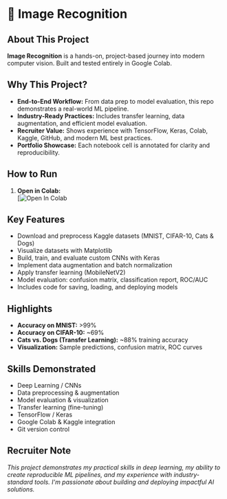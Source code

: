 # 🚀 Image Recognition

## About This Project

**Image Recognition** is a hands-on, project-based journey into modern computer vision. Built and tested entirely in Google Colab.

## Why This Project?
- **End-to-End Workflow:** From data prep to model evaluation, this repo demonstrates a real-world ML pipeline.
- **Industry-Ready Practices:** Includes transfer learning, data augmentation, and efficient model evaluation.
- **Recruiter Value:** Shows experience with TensorFlow, Keras, Colab, Kaggle, GitHub, and modern ML best practices.
- **Portfolio Showcase:** Each notebook cell is annotated for clarity and reproducibility.

## How to Run

1. **Open in Colab:**  
   [![Open In Colab](https://colab.research.google.com/drive/1cdOXubDU1eUsIPRQz37BdUKm8jkt-5Po#scrollTo=RB6Cr4p0Igdj)

## Key Features

- Download and preprocess Kaggle datasets (MNIST, CIFAR-10, Cats & Dogs)
- Visualize datasets with Matplotlib
- Build, train, and evaluate custom CNNs with Keras
- Implement data augmentation and batch normalization
- Apply transfer learning (MobileNetV2)
- Model evaluation: confusion matrix, classification report, ROC/AUC
- Includes code for saving, loading, and deploying models

## Highlights

- **Accuracy on MNIST:** >99%
- **Accuracy on CIFAR-10:** ~69%
- **Cats vs. Dogs (Transfer Learning):** ~88% training accuracy
- **Visualization:** Sample predictions, confusion matrix, ROC curves

## Skills Demonstrated

- Deep Learning / CNNs
- Data preprocessing & augmentation
- Model evaluation & visualization
- Transfer learning (fine-tuning)
- TensorFlow / Keras
- Google Colab & Kaggle integration
- Git version control

## Recruiter Note

*This project demonstrates my practical skills in deep learning, my ability to create reproducible ML pipelines, and my experience with industry-standard tools. I'm passionate about building and deploying impactful AI solutions.*
